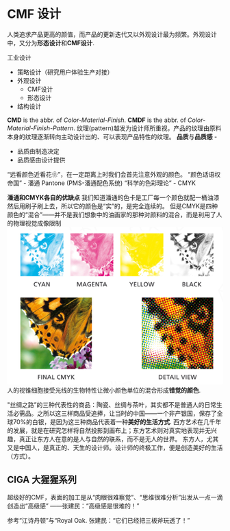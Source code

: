 # CMF 设计

人类追求产品更高的颜值，而产品的更新迭代又以外观设计最为频繁。外观设计中，又分为**形态设计**和**CMF设计**.

工业设计
+ 策略设计（研究用户体验生产对接）
+ 外观设计
  + CMF设计
  + 形态设计
+ 结构设计

**CMD** is the abbr. of *Color-Material-Finish*. **CMDF** is the abbr. of *Color-Material-Finish-Pattern*. 纹理(pattern)越发为设计师所重视，产品的纹理由原料本身的纹理逐渐转向主动设计出的、可以表现产品特性的纹理。
**品质**与**品质感** - 
+ 品质由制造决定
+ 品质感由设计提供

“远看颜色近看花❀”，在一定距离上时我们会首先注意外观的颜色。
“颜色话语权帝国” - 潘通 Pantone (PMS-潘通配色系统)
“科学的色彩理论” - CMYK

**潘通和CMYK各自的优缺点**
我们知道潘通的色卡是工厂每一个颜色就配一桶油漆然后用刷子刷上去，所以它的颜色是“实”的，是完全连续的。
但是CMYK是四种颜色的“混合”——并不是我们想象中的油画家的那种对颜料的混合，而是利用了人的物理视觉成像限制  
![](source/img/CMYK微观网点构成展示.png)  人的视锥细胞接受光线的生物特性让微小颜色单位的混合形成**错觉的颜色**.

"丝绸之路”的三种代表性的商品：陶瓷、丝绸与茶叶，其实都不是普通人的日常生活必需品。之所以这三样商品受追捧，让当时的中国——一个非产银国，保存了全球70%的白银，是因为这三种商品代表着一种**美好的生活方式**.
西方艺术在几千年的发展，就是在研究怎样将自然投影到画布上；东方艺术则对真实地表现并无兴趣，真正让东方人在意的是人与自然的联系，而不是无人的世界。
东方人，尤其又是中国人，是真正的、天生的设计师。设计师的终极工作，便是创造美好的生活（方式）。

## CIGA 大猩猩系列

超级好的CMF，表面的加工是从“肉眼很难察觉”、“思维很难分析”出发从一点一滴创造出“高级感” ——张建民：“高级感是很难的！”

参考“江诗丹顿”与“Royal Oak. 张建民：“它们已经把三板斧玩透了！”